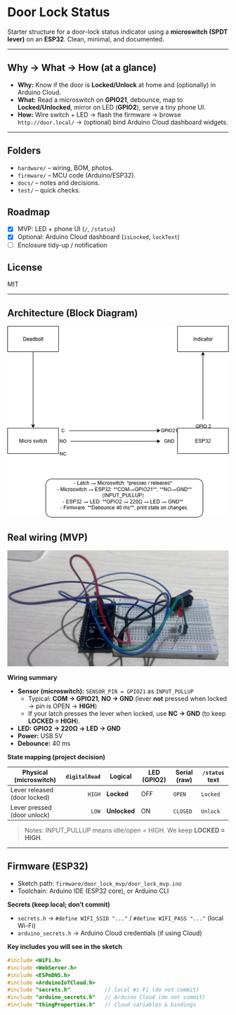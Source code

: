 # Door Lock Status
Starter structure for a door-lock status indicator using a **microswitch (SPDT lever)** on an **ESP32**. Clean, minimal, and documented.

---

## Why → What → How (at a glance)
- **Why:** Know if the door is **Locked/Unlock** at home and (optionally) in Arduino Cloud.
- **What:** Read a microswitch on **GPIO21**, debounce, map to **Locked/Unlocked**, mirror on LED (**GPIO2**), serve a tiny phone UI.
- **How:** Wire switch + LED → flash the firmware → browse `http://door.local/` → (optional) bind Arduino Cloud dashboard widgets.

---

## Folders
- `hardware/` – wiring, BOM, photos.
- `firmware/` – MCU code (Arduino/ESP32).
- `docs/` – notes and decisions.
- `test/` – quick checks.

## Roadmap
- [x] MVP: LED + phone UI (`/`, `/status`)
- [x] Optional: Arduino Cloud dashboard (`isLocked`, `lockText`)
- [ ] Enclosure tidy-up / notification

## License
MIT

---

## Architecture (Block Diagram)
![Block diagram](hardware/door-lock-block.png)

## Real wiring (MVP)
![Real wiring — ESP32 DevKitC, microswitch COM→GPIO21, NO/NC→GND](hardware/microswitch-wiring.png)

**Wiring summary**
- **Sensor (microswitch):** `SENSOR_PIN = GPIO21` as `INPUT_PULLUP`
  - Typical: **COM → GPIO21**, **NO → GND** (lever **not** pressed when locked → pin is OPEN → **HIGH**)
  - If your latch presses the lever when locked, use **NC → GND** (to keep **LOCKED = HIGH**).
- **LED:** **GPIO2 → 220Ω → LED → GND**
- **Power:** USB 5V
- **Debounce:** 40 ms

**State mapping (project decision)**

| Physical (microswitch) | `digitalRead` | Logical | LED (GPIO2) | Serial (raw) | `/status` text |
|---|---:|---|---|---|---|
| Lever released (door locked) | `HIGH` | **Locked** | OFF | `OPEN` | `Locked` |
| Lever pressed (door unlock)  | `LOW`  | **Unlocked** | ON  | `CLOSED` | `Unlock` |

> Notes: INPUT_PULLUP means idle/open = HIGH. We keep **LOCKED = HIGH**.

---

## Firmware (ESP32)
- Sketch path: `firmware/door_lock_mvp/door_lock_mvp.ino`
- Toolchain: Arduino IDE (ESP32 core), or Arduino CLI

**Secrets (keep local; don’t commit)**
- `secrets.h` → `#define WIFI_SSID "..."` / `#define WIFI_PASS "..."` (local Wi-Fi)
- `arduino_secrets.h` → Arduino Cloud credentials (if using Cloud)

**Key includes you will see in the sketch**
```cpp
#include <WiFi.h>
#include <WebServer.h>
#include <ESPmDNS.h>
#include <ArduinoIoTCloud.h>
#include "secrets.h"           // local Wi-Fi (do not commit)
#include "arduino_secrets.h"   // Arduino Cloud (do not commit)
#include "thingProperties.h"   // Cloud variables & bindings
